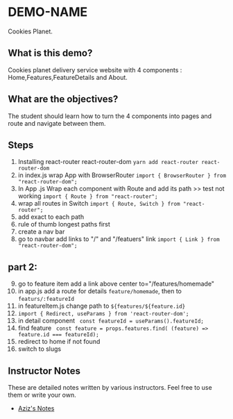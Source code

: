 # DEMO-NAME

Cookies Planet.

## What is this demo?

Cookies planet delivery service website with 4 components : Home,Features,FeatureDetails and About.

## What are the objectives?

The student should learn how to turn the 4 components into pages and route and navigate between them.

## Steps

1. Installing react-router react-router-dom `yarn add react-router react-router-dom`
2. in index.js wrap App with BrowserRouter `import { BrowserRouter } from "react-router-dom";`
3. In App .js Wrap each component with Route and add its path >> test not working `import { Route } from "react-router";` 
4. wrap all routes in Switch `import { Route, Switch } from "react-router";`
5. add exact to each path 
6. rule of thumb longest paths first
7. create a nav bar
8. go to navbar add links to "/" and "/featuers" link `import { Link } from "react-router-dom";`

## part 2:
9. go to feature item add a link above center to="/features/homemade"
10. in app.js add a route for details `feature/homemade`, then to `featurs/:featureId`
11. in featureItem.js change path to `${features/${feature.id}`
12. `import { Redirect, useParams } from 'react-router-dom';`
13. in detail component ` const featureId = useParams().featureId;` 
14. find feature ` const feature = props.features.find( (feature) => feature.id === featureId);`
15. redirect to home if not found
16. switch to slugs

## Instructor Notes

These are detailed notes written by various instructors. Feel free to use them or write your own.

- [Aziz's Notes](https://github.com/JoinCODED/DEMO-Template/blob/main/aziz.md)
